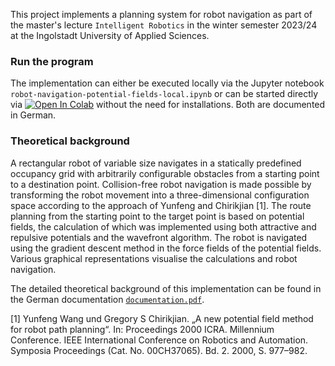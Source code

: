 This project implements a planning system for robot navigation as part of the master's lecture ``Intelligent Robotics`` in the winter semester 2023/24 at the Ingolstadt University of Applied Sciences.

### Run the program

The implementation can either be executed locally via the Jupyter notebook `robot-navigation-potential-fields-local.ipynb` or can be started directly via <a target="_blank" href="https://colab.research.google.com/gist/ca-schue/73cff6faf02b6d75d84573625fd89bea/robot-navigation-with-potential-fields.ipynb">
  <img src="https://colab.research.google.com/assets/colab-badge.svg" alt="Open In Colab"/></a> without the need for installations. Both are documented in German.

### Theoretical background

A rectangular robot of variable size navigates in a statically predefined occupancy grid with arbitrarily configurable obstacles from a starting point to a destination point.
Collision-free robot navigation is made possible by transforming the robot movement into a three-dimensional configuration space according to the approach of Yunfeng and Chirikjian [1].
The route planning from the starting point to the target point is based on potential fields, the calculation of which was implemented using both attractive and repulsive potentials and the wavefront algorithm. 
The robot is navigated using the gradient descent method in the force fields of the potential fields. 
Various graphical representations visualise the calculations and robot navigation.

The detailed theoretical background of this implementation can be found in the German documentation [`documentation.pdf`](documentation.pdf).

[1] Yunfeng Wang und Gregory S Chirikjian. „A new potential field method for robot path planning“. In: Proceedings 2000 ICRA. Millennium Conference. IEEE International Conference on Robotics and Automation. Symposia Proceedings (Cat. No. 00CH37065). Bd. 2. 2000, S. 977–982.